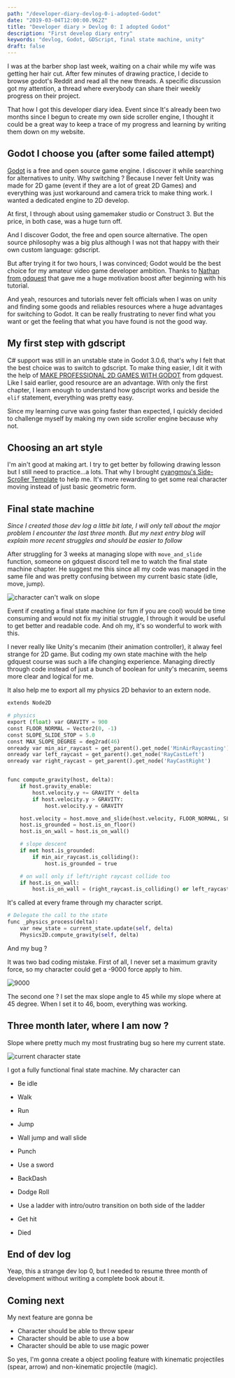 ```yaml
---
path: "/developer-diary-devlog-0-i-adopted-Godot"
date: "2019-03-04T12:00:00.962Z"
title: "Developer diary > Devlog 0: I adopted Godot"
description: "First develop diary entry"
keywords: "devlog, Godot, GDScript, final state machine, unity"
draft: false
---
```



I was at the barber shop last week, waiting on a chair while my wife was getting her hair cut. After few minutes of drawing practice, I decide to browse godot's Reddit and read all the new threads. A specific discussion got my attention, a thread where everybody can share their weekly progress on their project.

That how I got this developer diary idea. Event since It's already been two months since I begun to create my own side scroller engine, I thought it could be a great way to keep a trace of my progress and learning by writing them down on my website.  



## Godot I choose you (after some failed attempt)

[Godot](https://godotengine.org/) is a free and open source game engine. I discover it while searching for alternatives to unity. Why switching ? Because I never felt Unity was made for 2D game (event if they are a lot of great 2D Games) and everything was just workaround and camera trick to make thing work. I wanted a dedicated engine to 2D develop. 

At first, I through about using gamemaker studio or Construct 3. But the price, in both case, was a huge turn off.

And I discover Godot, the free and open source alternative. The open source philosophy was a big plus although I was not that happy with their own custom language: gdscript.

But after trying it for two hours, I was convinced; Godot would be the best choice for my amateur video game developer ambition. Thanks to [Nathan from gdquest](https://www.youtube.com/channel/UCxboW7x0jZqFdvMdCFKTMsQ) that gave me a huge motivation boost after beginning with his tutorial. 

And yeah, resources and tutorials never felt officials when I was on unity and finding some goods and reliables resources where a huge advantages for switching to Godot. It can be really frustrating to never find what you want or get the feeling that what you have found is not the good way.



## My first step with gdscript

C# support was still in an unstable state in Godot 3.0.6, that's why I felt that the best choice was to switch to gdscript. To make thing easier, I dit it with the help of [MAKE PROFESSIONAL 2D GAMES WITH GODOT](https://www.gdquest.com/product/godot/make-pro-2d-games/) from gdquest. Like I said earlier, good resource are an advantage. With only the first chapter, I learn enough to understand how gdscript works and beside the `elif` statement, everything was pretty easy. 

Since my learning curve was going faster than expected, I quickly decided to challenge myself by making my own side scroller engine because why not.



## Choosing an art style

I'm ain't good at making art. I try to get better by following drawing lesson but I still need to practice...a lots. That why I brought [cyangmou's Side-Scroller Template](https://cyangmou.itch.io/side-scroller-character-template) to help me. It's more rewarding to get some real character moving instead of just basic geometric form. 



## Final state machine

*Since I created those dev log a little bit late, I will only tell about the major problem I encounter the last three month. But my next entry blog will explain more recent struggles and should be easier to follow* 



After struggling for 3 weeks at managing slope with `move_and_slide` function, someone on gdquest discord tell me to watch the final state machine chapter. He suggest me this since all my code was managed in the same file and was pretty confusing between my current basic state (idle, move, jump).  

![character can't walk on slope](./slope_bug.gif)

Event if creating a final state machine (or fsm if you are cool) would be time consuming and would not fix my initial struggle, I through it would be useful to get better and readable code. And oh my, it's so wonderful to work with this.

I never really like Unity's mecanim (their animation controller), it alway feel strange for 2D game. But coding my own state machine with the help gdquest course was such a life changing experience. Managing directly through code instead of just a bunch of boolean for unity's mecanim, seems more clear and logical for me.

It also help me to export all my physics 2D behavior to an extern node. 

```python
extends Node2D

# physics
export (float) var GRAVITY = 900
const FLOOR_NORMAL = Vector2(0, -1)
const SLOPE_SLIDE_STOP = 5.0
const MAX_SLOPE_DEGREE = deg2rad(46)
onready var min_air_raycast = get_parent().get_node('MinAirRaycasting')
onready var left_raycast = get_parent().get_node('RayCastLeft')
onready var right_raycast = get_parent().get_node('RayCastRight')


func compute_gravity(host, delta):
	if host.gravity_enable:
		host.velocity.y += GRAVITY * delta
		if host.velocity.y > GRAVITY:
			host.velocity.y = GRAVITY

	host.velocity = host.move_and_slide(host.velocity, FLOOR_NORMAL, SLOPE_SLIDE_STOP, 5, MAX_SLOPE_DEGREE)
	host.is_grounded = host.is_on_floor()
	host.is_on_wall = host.is_on_wall()

	# slope descent
	if not host.is_grounded:
		if min_air_raycast.is_colliding():
			host.is_grounded = true

	# on wall only if left/right raycast collide too
	if host.is_on_wall:
		host.is_on_wall = (right_raycast.is_colliding() or left_raycast.is_colliding())
```

It's called at every frame through my character script.

```python
# Delegate the call to the state
func _physics_process(delta):
	var new_state = current_state.update(self, delta)
	Physics2D.compute_gravity(self, delta)
```

And my bug ?

It was two bad coding mistake. First of all, I never set a maximum gravity force, so my character could get a -9000 force apply to him. 

![9000](./9000.gif)

The second one ? I set the max slope angle to 45 while my slope where at 45 degree. When I set it to 46, boom, everything was working. 



## Three month later, where I am now ?

Slope where pretty much my most frustrating bug so here my current state.

![current character state](./current_state.gif)

I got a fully functional final state machine. My character can

- Be idle

- Walk

- Run

- Jump

- Wall jump and wall slide

- Punch

- Use a sword

- BackDash

- Dodge Roll

- Use a ladder with intro/outro transition on both side of the ladder

- Get hit

- Died

  

## End of dev log

Yeap, this a strange dev lop 0, but I needed to resume three month of development without writing a complete book about it.



## Coming next

My next feature are gonna be

- Character should be able to throw spear
- Character should be able to use a bow
- Character should be able to use magic power 

So yes, I'm gonna create a object pooling feature with kinematic projectiles (spear, arrow) and non-kinematic projectile (magic).

